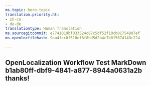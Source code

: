 ```yaml
---
ms.topic: hero-topic
translation.priority.ht:
- zh-cn
- de-de
translationtype: Human Translation
ms.sourcegitcommit: e7741019bf833524c87c5df52f10cb01754987ef
ms.openlocfilehash: 9aa4fcc0f518ef6f8bd5d2b4c7b015674148c224

---
```

## OpenLocalization Workflow Test MarkDown b1ab80ff-dbf9-4841-a877-8944a0631a2b thanks!



<!--HONumber=Aug16_HO1-->


